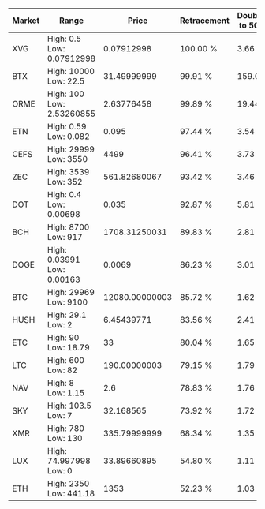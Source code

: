 | Market | Range | Price| Retracement | Doubles to 50% |
| --- | --- | --- | --- | --- |
| XVG | High: 0.5<br />Low: 0.07912998 | 0.07912998 | 100.00 % | 3.66 |
| BTX | High: 10000<br />Low: 22.5 | 31.49999999 | 99.91 % | 159.09 |
| ORME | High: 100<br />Low: 2.53260855 | 2.63776458 | 99.89 % | 19.44 |
| ETN | High: 0.59<br />Low: 0.082 | 0.095 | 97.44 % | 3.54 |
| CEFS | High: 29999<br />Low: 3550 | 4499 | 96.41 % | 3.73 |
| ZEC | High: 3539<br />Low: 352 | 561.82680067 | 93.42 % | 3.46 |
| DOT | High: 0.4<br />Low: 0.00698 | 0.035 | 92.87 % | 5.81 |
| BCH | High: 8700<br />Low: 917 | 1708.31250031 | 89.83 % | 2.81 |
| DOGE | High: 0.03991<br />Low: 0.00163 | 0.0069 | 86.23 % | 3.01 |
| BTC | High: 29969<br />Low: 9100 | 12080.00000003 | 85.72 % | 1.62 |
| HUSH | High: 29.1<br />Low: 2 | 6.45439771 | 83.56 % | 2.41 |
| ETC | High: 90<br />Low: 18.79 | 33 | 80.04 % | 1.65 |
| LTC | High: 600<br />Low: 82 | 190.00000003 | 79.15 % | 1.79 |
| NAV | High: 8<br />Low: 1.15 | 2.6 | 78.83 % | 1.76 |
| SKY | High: 103.5<br />Low: 7 | 32.168565 | 73.92 % | 1.72 |
| XMR | High: 780<br />Low: 130 | 335.79999999 | 68.34 % | 1.35 |
| LUX | High: 74.997998<br />Low: 0 | 33.89660895 | 54.80 % | 1.11 |
| ETH | High: 2350<br />Low: 441.18 | 1353 | 52.23 % | 1.03 |
